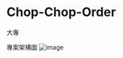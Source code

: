 # Chop-Chop-Order
大專


專案架構圖
![image](https://github.com/blue601083/Chop-Chop-Order/assets/136430809/8ab47b29-018f-4e11-9514-9d61ce4f7c4e)
